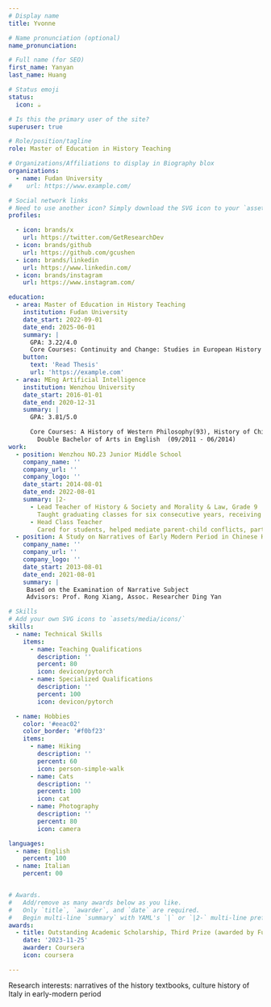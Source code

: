 ```yaml
---
# Display name
title: Yvonne

# Name pronunciation (optional)
name_pronunciation:  

# Full name (for SEO)
first_name: Yanyan
last_name: Huang

# Status emoji
status:
  icon: ☕️

# Is this the primary user of the site?
superuser: true

# Role/position/tagline
role: Master of Education in History Teaching

# Organizations/Affiliations to display in Biography blox
organizations:
  - name: Fudan University
#    url: https://www.example.com/

# Social network links
# Need to use another icon? Simply download the SVG icon to your `assets/media/icons/` folder.
profiles:

  - icon: brands/x
    url: https://twitter.com/GetResearchDev
  - icon: brands/github
    url: https://github.com/gcushen
  - icon: brands/linkedin
    url: https://www.linkedin.com/
  - icon: brands/instagram
    url: https://www.instagram.com/

education:
  - area: Master of Education in History Teaching
    institution: Fudan University
    date_start: 2022-09-01
    date_end: 2025-06-01
    summary: |
      GPA: 3.22/4.0 
      Core Courses: Continuity and Change: Studies in European History 1000-1750, Contemporary Western Historiography
    button:
      text: 'Read Thesis'
      url: 'https://example.com'
  - area: MEng Artificial Intelligence
    institution: Wenzhou University
    date_start: 2016-01-01
    date_end: 2020-12-31
    summary: |
      GPA: 3.81/5.0 

      Core Courses: A History of Western Philosophy(93), History of Chinese Law(90),World History(86)
        Double Bachelor of Arts in Emglish  (09/2011 - 06/2014)
work:
  - position: Wenzhou NO.23 Junior Middle School
    company_name: ''
    company_url: ''
    company_logo: ''
    date_start: 2014-08-01
    date_end: 2022-08-01
    summary: |2-
      - Lead Teacher of History & Society and Morality & Law, Grade 9
        Taught graduating classes for six consecutive years, receiving recognition as an 'Outstanding Teacher.' Delivered two public lessons on the topics "Global Resource Issues" and "Addressing China's Resource Issues,"(organized by the Wenzhou Lucheng District Institute of Education Research) ；Classroom recording of the project "The Early Stage of Socialist Construction" was featured on the official national education platform "Xuexi Qiangguo."
      - Head Class Teacher
        Cared for students, helped mediate parent-child conflicts, particularly supporting a student who was a victim of domestic violence.
  - position: A Study on Narratives of Early Modern Period in Chinese High School History Textbooks
    company_name: ''
    company_url: ''
    company_logo: ''
    date_start: 2013-08-01
    date_end: 2021-08-01
    summary: |
     Based on the Examination of Narrative Subject                                     Fudan University
     Advisors: Prof. Rong Xiang, Assoc. Researcher Ding Yan                   	Sept. 2023 - Dec. 2024

# Skills
# Add your own SVG icons to `assets/media/icons/`
skills:
  - name: Technical Skills
    items:
      - name: Teaching Qualifications
        description: ''
        percent: 80
        icon: devicon/pytorch
      - name: Specialized Qualifications
        description: ''
        percent: 100
        icon: devicon/pytorch

  - name: Hobbies
    color: '#eeac02'
    color_border: '#f0bf23'
    items:
      - name: Hiking
        description: ''
        percent: 60
        icon: person-simple-walk
      - name: Cats
        description: ''
        percent: 100
        icon: cat
      - name: Photography
        description: ''
        percent: 80
        icon: camera

languages:
  - name: English
    percent: 100
  - name: Italian
    percent: 00


# Awards.
#   Add/remove as many awards below as you like.
#   Only `title`, `awarder`, and `date` are required.
#   Begin multi-line `summary` with YAML's `|` or `|2-` multi-line prefix and indent 2 spaces below.
awards:
  - title: Outstanding Academic Scholarship, Third Prize (awarded by Fudan University)
    date: '2023-11-25'
    awarder: Coursera
    icon: coursera

---
```


Research interests: narratives of the history textbooks, culture history of Italy in early-modern period